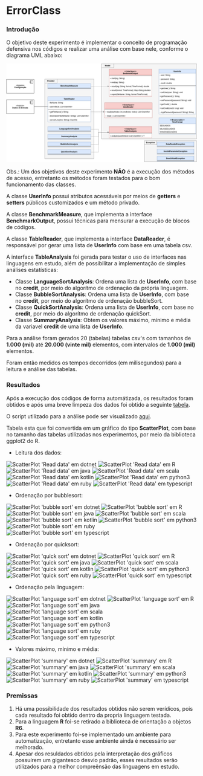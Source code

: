 # ErrorClass

### Introdução

O objetivo deste experimento é implementar o conceito de programação defensiva nos códigos e realizar uma análise com base nele, conforme o diagrama UML abaixo:

![UML UserInfo](https://raw.githubusercontent.com/PedroDrim/Benchmark-Languages/master/outputs/errorclass/errorclass.png)

Obs.: Um dos objetivos deste experimento **NÃO** é a execução dos métodos de acesso, entretanto os métodos foram testados para o bom funcionamento das classes.

A classe **UserInfo** possui atributos acessáveis por meios de **getters** e **setters** públicos customizados e um método privado. 

A classe **BenchmarkMeasure**, que implementa a interface **BenchmarkOutput**, possui técnicas para mensurar a execução de blocos de códigos. 

A classe **TableReader**, que implementa a interface **DataReader**, é responsável por gerar uma lista de **UserInfo** com base em uma tabela csv.

A interface **TableAnalysis** foi gerada para testar o uso de interfaces nas linguagens em estudo, além de possibilitar a implementação de simples análises estatísticas:

* Classe **LanguageSortAnalysis**: Ordena uma lista de **UserInfo**, com base no **credit**, por meio do algorítmo de ordenação da própria linguagem.
* Classe **BubbleSortAnalysis**: Ordena uma lista de **UserInfo**, com base no **credit**, por meio do algorítmo de ordenação bubbleSort.
* Classe **QuickSortAnalysis**: Ordena uma lista de **UserInfo**, com base no **credit**, por meio do algorítmo de ordenação quickSort.
* Classe **SummaryAnalysis**: Obtem os valores máximo, mínimo e média da variavel **credit** de uma lista de **UserInfo**.

Para a análise foram gerados 20 (tabelas) tabelas csv's com tamanhos de **1.000 (mil)** até **20.000 (vinte mil)** elementos, com intervalos de **1.000 (mil)** elementos.

Foram então medidos os tempos decorridos (em milisegundos) para a leitura e análise das tabelas.

### Resultados

Após a execução dos códigos de forma automátizada, os resultados foram obtidos e após uma breve limpeza dos dados foi obtido a seguinte [tabela]().

O script utilizado para a análise pode ser visualizado [aqui](https://github.com/PedroDrim/Benchmark-Languages/blob/master/outputs/inputclass/inputclass_graph.r).

Tabela esta que foi convertida em um gráfico do tipo **ScatterPlot**, com base no tamanho das tabelas utilizadas nos experimentos, por meio da biblioteca ggplot2 do R.

* Leitura dos dados:

![ScatterPlot 'Read data' em dotnet]()
![ScatterPlot 'Read data' em R]()
![ScatterPlot 'Read data' em java]()
![ScatterPlot 'Read data' em scala]()
![ScatterPlot 'Read data' em kotlin]()
![ScatterPlot 'Read data' em python3]()
![ScatterPlot 'Read data' em ruby]()
![ScatterPlot 'Read data' em typescript]()

* Ordenação por bubblesort:

![ScatterPlot 'bubble sort' em dotnet]()
![ScatterPlot 'bubble sort' em R]()
![ScatterPlot 'bubble sort' em java]()
![ScatterPlot 'bubble sort' em scala]()
![ScatterPlot 'bubble sort' em kotlin]()
![ScatterPlot 'bubble sort' em python3]()
![ScatterPlot 'bubble sort' em ruby]()
![ScatterPlot 'bubble sort' em typescript]()

* Ordenação por quicksort:

![ScatterPlot 'quick sort' em dotnet]()
![ScatterPlot 'quick sort' em R]()
![ScatterPlot 'quick sort' em java]()
![ScatterPlot 'quick sort' em scala]()
![ScatterPlot 'quick sort' em kotlin]()
![ScatterPlot 'quick sort' em python3]()
![ScatterPlot 'quick sort' em ruby]()
![ScatterPlot 'quick sort' em typescript]()

* Ordenação pela linguagem:

![ScatterPlot 'language sort' em dotnet]()
![ScatterPlot 'language sort' em R]()
![ScatterPlot 'language sort' em java]()
![ScatterPlot 'language sort' em scala]()
![ScatterPlot 'language sort' em kotlin]()
![ScatterPlot 'language sort' em python3]()
![ScatterPlot 'language sort' em ruby]()
![ScatterPlot 'language sort' em typescript]()

* Valores máximo, mínimo e média:

![ScatterPlot 'summary' em dotnet]()
![ScatterPlot 'summary' em R]()
![ScatterPlot 'summary' em java]()
![ScatterPlot 'summary' em scala]()
![ScatterPlot 'summary' em kotlin]()
![ScatterPlot 'summary' em python3]()
![ScatterPlot 'summary' em ruby]()
![ScatterPlot 'summary' em typescript]()

### Premissas

1. Há uma possibilidade dos resultados obtidos não serem verídicos, pois cada resultado foi obtido dentro da propria linguagem testada.
2. Para a linguagem **R** foi-se retirado a biblioteca de orientação a objetos **R6**. 
3. Para este experimento foi-se implementado um ambiente para automatização, entretanto esse ambiente ainda é necessário ser melhorado.
4. Apesar dos resuldados obtidos pela interpretação dos gráficos possuírem um gigantesco desvio padrão, esses resultados serão utilizados para a melhor compreênsão das linguagens em estudo.